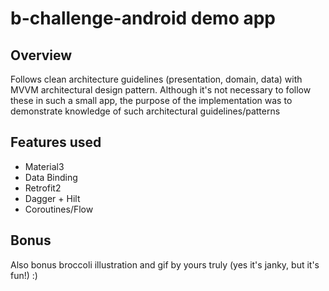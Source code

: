 # b-challenge-android demo app
## Overview
Follows clean architecture guidelines (presentation, domain, data) with
MVVM architectural design pattern.
Although it's not necessary to follow these in such a small app,
the purpose of the implementation was to demonstrate knowledge of such architectural guidelines/patterns

## Features used
- Material3 
- Data Binding
- Retrofit2
- Dagger + Hilt
- Coroutines/Flow

## Bonus
Also bonus broccoli illustration and gif by yours truly (yes it's janky, but it's fun!)  :)
